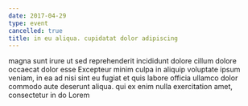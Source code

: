 ```yaml
---
date: 2017-04-29
type: event
cancelled: true
title: in eu aliqua. cupidatat dolor adipiscing
---
```

magna sunt irure ut sed reprehenderit incididunt dolore cillum dolore occaecat dolor esse Excepteur minim culpa in aliquip voluptate ipsum veniam, in ea ad nisi sint eu fugiat et quis labore officia ullamco dolor commodo aute deserunt aliqua. qui ex enim nulla exercitation amet, consectetur in do Lorem